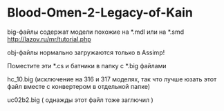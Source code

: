 # Blood-Omen-2-Legacy-of-Kain


big-файлы содержат модели похожие на *.mdl или на *.smd
http://lazov.ru/mr/tutorial.php

obj-файлы нормально загружаются только в Assimp!

Поместите эти *.cs и батники в папку с *.big файлами 

hc_10.big (исключение на 316 и 317 моделях, 
так что лучше юзать этот файл вместе с конвертером в отдельной папке)

uc02b2.big ( однажды этот файл тоже заглючил )
